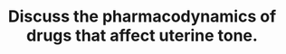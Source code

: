 ---
title: "Discuss the pharmacodynamics of drugs that affect uterine tone."
entityType: SAQ
exam: PEX
college: ANZCA
year: 2009
sitting: B
question: 06
passRate: 48
EC_expectedDomains:
- "As the question clearly relates to uterine pharmacology, however, some part of the answer had to pertain to the actions of the drug on the uterus."
- "A suitable approach would have been to list the common drugs which affect uterine tone, noting which increase and which decrease tone, and then to discuss the important drugs in more detail."
- "Points which could be elaborated on include, a) the mode of action, b) the effect on basal tone and contractions, both force and frequency, c) how that effect varies with stage of pregnancy and dose of the drug, d) other actions on the uterus and cervix, e) important side effects—particularly those on the uterus, or those which might limit the drug’s use."
EC_extraCredit:
- "The marking scheme was structured so that it was possible to do well with any reasonable interpretation."
EC_errorsCommon:
- "It was not possible to pass, for example, by writing an essay purely on the non uterine effects of volatile agents."
- "Common mistakes were to confuse smooth and skeletal muscle; beta agonists and beta blockers; , 1 and 2 effects; and the effects of nitrous oxide, volatile agents and intravenous anaesthetic agents."
- "Many candidates were unsure as regards the relationship between systemic vascular resistance, heart rate and blood pressure."
- "Candidates often included unnecessary information on dosage, pharmacokinetics and usage."
- "Vague answers attracted no marks."
---